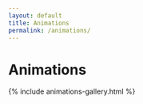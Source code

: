 ```yaml
---
layout: default
title: Animations
permalink: /animations/
---
```


<h1>Animations</h1>

{% include animations-gallery.html %}
